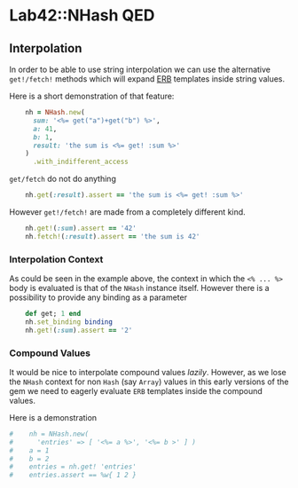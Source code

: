 # Lab42::NHash QED 

## Interpolation

In order to be able to use string interpolation we can use the alternative
`get!/fetch!` methods which will expand [ERB](http://www.ruby-doc.org/stdlib-2.1.1/libdoc/erb/rdoc/ERB.html) templates inside
string values.


Here is a short demonstration of that feature:

```ruby
    nh = NHash.new( 
      sum: '<%= get("a")+get("b") %>',
      a: 41,
      b: 1,
      result: 'the sum is <%= get! :sum %>'
    )
      .with_indifferent_access
```

`get/fetch` do not do anything 

```ruby
    nh.get(:result).assert == 'the sum is <%= get! :sum %>'
```

However `get!/fetch!` are made from a completely different kind.

```ruby
    nh.get!(:sum).assert == '42'
    nh.fetch!(:result).assert == 'the sum is 42'
```

### Interpolation Context

As could be seen in the example above, the context in which the `<% ... %>` body is evaluated is that
of the `NHash` instance itself. However there is a possibility to provide any binding as a parameter

```ruby
    def get; 1 end
    nh.set_binding binding
    nh.get!(:sum).assert == '2'
```

### Compound Values

It would be nice to interpolate compound values _lazily_. However, as we lose the `NHash` context for
non `Hash` (say `Array`) values in this early versions of the gem we need to eagerly evaluate `ERB`
templates inside the compound values.

Here is a demonstration

```ruby
#    nh = NHash.new(
#      'entries' => [ '<%= a %>', '<%= b >' ] )
#    a = 1
#    b = 2
#    entries = nh.get! 'entries'
#    entries.assert == %w{ 1 2 }
```






